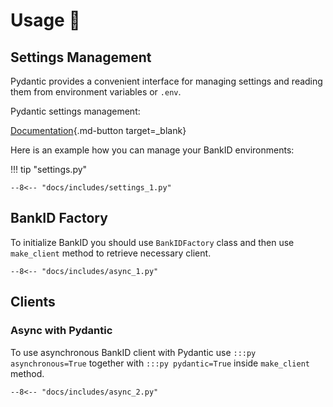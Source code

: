 # Usage 🔌

## Settings Management

Pydantic provides a convenient interface for managing settings and reading them from environment variables or `.env`.

Pydantic settings management:

[Documentation](https://pydantic-docs.helpmanual.io/usage/settings/){.md-button target=_blank}

Here is an example how you can manage your BankID environments:

!!! tip "settings.py"
```{.python linenums="0"}
--8<-- "docs/includes/settings_1.py"
```

## BankID Factory
To initialize BankID you should use `BankIDFactory` class and then use `make_client` method to retrieve necessary 
client.
```{.python linenums="0" hl_lines="5-9"}
--8<-- "docs/includes/async_1.py"
```

## Clients
### Async with Pydantic

To use asynchronous BankID client with Pydantic use `:::py asynchronous=True` together with `:::py pydantic=True` inside
`make_client` method.
```{.python linenums="0" hl_lines="15"}
--8<-- "docs/includes/async_2.py"
```
